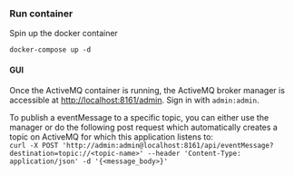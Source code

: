 ### Run container
Spin up the docker container
```
docker-compose up -d
```

#### GUI
Once the ActiveMQ container is running, the ActiveMQ broker manager is accessible at [http://localhost:8161/admin](http://localhost:8161/admin). Sign in with `admin:admin`.  

To publish a eventMessage to a specific topic, you can either use the manager or do the following post request which automatically creates a topic on ActiveMQ for which this application listens to:  
`
curl -X POST 'http://admin:admin@localhost:8161/api/eventMessage?destination=topic://<topic-name>' --header 'Content-Type: application/json' -d '{<message_body>}'
`
